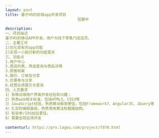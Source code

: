 ```yaml
---                
layout: post       
title: 基于H5的前端app开发项目
                                招募中
           
description: 
一、项目描述 
基于H5的移动APP开发，用户为线下零售门店店员。 
二、主要工作 
1)优化现有的app功能 
2)实现一小部分新的功能需求 
三、功能点 
1.用户中心 
2.商品列表、筛选查询与商品详情 
3.顾客档案 
4.报价、订单及分享 
5.优惠券与分享 
6.经营业绩展示与查询 
四、人员要求 
1）有移动端用户界面开发经验和兴趣； 
2）熟悉web相关标准，包括HTML5，CSS3等 
3）JavaScript经验，熟悉移动框架更佳，包括Framework7、AngularJS、JQuery等 
4）扎实的编程基础，熟悉常用算法和数据结构。 
5）有安卓/IOS经验更佳。
6）需要坐班驻场开发
     
contenturl: https://pro.lagou.com/project/7978.html      
---                 
```

